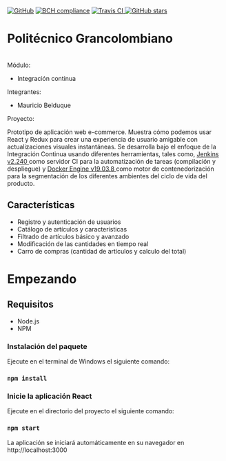 <a href="https://github.com/mbelduque/proyecto-integracion-continua/blob/master/LICENSE"><img alt="GitHub" src="https://img.shields.io/github/license/mbelduque/healingtouch.svg"></a>
[![BCH compliance](https://bettercodehub.com/edge/badge/mbelduque/proyecto-integracion-continua?branch=master)](https://bettercodehub.com/)
<a href="https://travis-ci.com/mbelduque/proyecto-integracion-continua.svg?branch=master">
<img alt="Travis CI" src="https://travis-ci.com/mbelduque/proyecto-integracion-continua.svg?branch=master">
</a>
<a href="https://github.com/mbelduque/proyecto-integracion-continua/stargazers">
<img alt="GitHub stars" src="https://img.shields.io/github/stars/mbelduque/proyecto-integracion-continua.svg?style=social">
</a>
# #
# Politécnico Grancolombiano
</h1>
</p>
<br>
Módulo: 
<ul>
<li>Integración continua</li>
</ul>

Integrantes: 
<ul>
<li>Mauricio Belduque</li>
</ul>

Proyecto:

Prototipo de aplicación web e-commerce. Muestra cómo podemos usar React y Redux para crear una experiencia de usuario amigable con actualizaciones visuales instantáneas. Se desarrolla bajo el enfoque de la Integración Continua usando diferentes herramientas, tales como, <a href = "https://hub.docker.com/r/jenkins/jenkins">Jenkins v2.240 </a> como servidor CI para la automatización de tareas (compilación y despliegue) y <a href = "https://www.docker.com/">Docker Engine v19.03.8 </a> como motor de contenedorización para la segmentación de los diferentes ambientes del ciclo de vida del producto.

## Características

<ul>
  <li>Registro y autenticación de usuarios</li>
  <li>Catálogo de artículos y características</li>
  <li>Filtrado de artículos básico y avanzado</li>
  <li>Modificación de las cantidades en tiempo real</li>
  <li>Carro de compras (cantidad de artículos y calculo del total)</li>
</ul>

# Empezando
## Requisitos

* Node.js
* NPM

### Instalación del paquete
Ejecute en el terminal de Windows el siguiente comando:
### `npm install`

### Inicie la aplicación React
Ejecute en el directorio del proyecto el siguiente comando: 
### `npm start`

La aplicación se iniciará automáticamente en su navegador en http://localhost:3000
